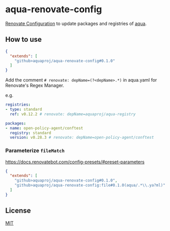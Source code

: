 # aqua-renovate-config

[Renovate Configuration](https://docs.renovatebot.com/config-presets/) to update packages and registries of [aqua](https://github.com/aquaproj/aqua).

## How to use

```json
{
  "extends": [
    "github>aquaproj/aqua-renovate-config#0.1.0"
  ]
}
```

Add the comment `# renovate: depName=(?<depName>.*)` in aqua.yaml for Renovate's Regex Manager.

e.g.

```yaml
registries:
- type: standard
  ref: v0.12.2 # renovate: depName=aquaproj/aqua-registry

packages:
- name: open-policy-agent/conftest
  registry: standard
  version: v0.28.3 # renovate: depName=open-policy-agent/conftest
```

### Parameterize `fileMatch`

https://docs.renovatebot.com/config-presets/#preset-parameters

```json
{
  "extends": [
    "github>aquaproj/aqua-renovate-config#0.1.0",
    "github>aquaproj/aqua-renovate-config:file#0.1.0(aqua/.*\\.ya?ml)"
  ]
}
```

## License

[MIT](LICENSE)
